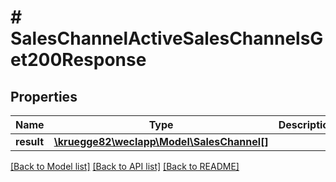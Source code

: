 # # SalesChannelActiveSalesChannelsGet200Response

## Properties

Name | Type | Description | Notes
------------ | ------------- | ------------- | -------------
**result** | [**\kruegge82\weclapp\Model\SalesChannel[]**](SalesChannel.md) |  | [optional]

[[Back to Model list]](../../README.md#models) [[Back to API list]](../../README.md#endpoints) [[Back to README]](../../README.md)
